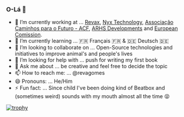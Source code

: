 ### O-Lá 👋

- 🔭 I’m currently working at ... [Revax](http://revax.com.br), [Nyx Technology](http://nyx.tc), [Associação Caminhos para o Futuro - ACF](http://novostitas.org), [ARHS Developments](http://arhs-deve.be) and [European Comission](https://ec.europa.eu/).
- 🌱 I’m currently learning ... 🇫🇷 Français 🇫🇷 & 🇩🇪 Deutsch 🇩🇪
- 👯 I’m looking to collaborate on ... Open-Source technologies and initiatives to improve animal's and people's lives
- 🤔 I’m looking for help with ... push for writing my first book
- 💬 Ask me about ... be creative and feel free to decide the topic
- 📫 How to reach me: ... @revagomes
- 😄 Pronouns: ... He/Him
- ⚡ Fun fact: ... Since child I've been doing kind of Beatbox and (sometimes weird) sounds with my mouth almost all the time 😝


[![trophy](https://github-profile-trophy.vercel.app/?username=revagomes)](https://github.com/ryo-ma/github-profile-trophy)
